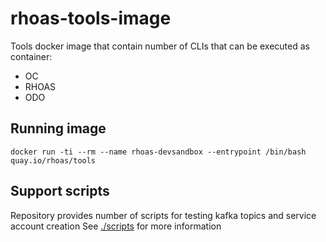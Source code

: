 # rhoas-tools-image

Tools docker image that contain number of CLIs that can be executed as container:

- OC
- RHOAS
- ODO


## Running image

```shell
docker run -ti --rm --name rhoas-devsandbox --entrypoint /bin/bash quay.io/rhoas/tools
```

## Support scripts

Repository provides number of scripts for testing kafka topics and service account creation
See [./scripts](./scripts) for more information
